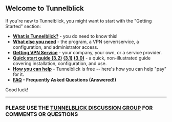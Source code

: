## Welcome to Tunnelblick ##

If you're new to Tunnelblick, you might want to start with the "Getting Started" section:
  * **[What is Tunnelblick?](cWhatIs.md)** - you do need to know this!
  * **[What else you need](cWhatElse.md)** - the program, a VPN server/service, a configuration, and administrator access.
  * **[Getting VPN Service](cGettingVPNService.md)** - your company, your own, or a service provider.
  * **[Quick start guide (3.2)](zQuick.md)** **[(3.1)](wQuick.md)** **[(3.0)](QuickStartGuide.md)** - a quick, non-illustrated guide covering installation, configuration, and use.
  * **[How you can help](cHowHelp.md)** - Tunnelblick is free -- here's how you can help "pay" for it.
  * **[FAQ](cFAQ.md) - Frequently Asked Questions (Answered!)**

Good luck!


---


### PLEASE USE THE [TUNNELBLICK DISCUSSION GROUP](https://groups.google.com/forum/#!forum/tunnelblick-discuss) FOR COMMENTS OR QUESTIONS
